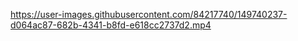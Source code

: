 

https://user-images.githubusercontent.com/84217740/149740237-d064ac87-682b-4341-b8fd-e618cc2737d2.mp4

